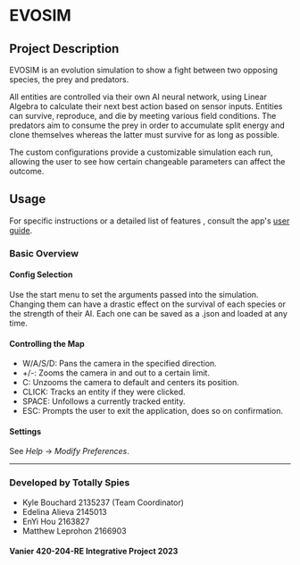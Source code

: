 # EVOSIM

## Project Description

EVOSIM is an evolution simulation to show a fight between two opposing species, the prey and predators.

All entities are controlled via their own AI neural network, using Linear Algebra to calculate their next best action based on sensor inputs. Entities can survive,
reproduce, and die by meeting various field conditions. The predators aim to consume the prey in order to accumulate split energy and clone themselves whereas the latter
must survive for as long as possible.

The custom configurations provide a customizable simulation each run, allowing the user to see how certain changeable parameters can affect the outcome.

## Usage

For specific instructions or a detailed list of features , consult the app's [user guide](https://docs.google.com/document/d/10K2tgRk3UNsyGKbA4ABe4tFi7Tsr603CxQYKoLSg_DI/edit?usp=sharing).

### Basic Overview

#### Config Selection
Use the start menu to set the arguments passed into the simulation. Changing them can have a drastic effect on the survival of each species or the strength of their AI.
Each one can be saved as a .json and loaded at any time.

#### Controlling the Map
- W/A/S/D: Pans the camera in the specified direction.
- +/-: Zooms the camera in and out to a certain limit.
- C: Unzooms the camera to default and centers its position.
- CLICK: Tracks an entity if they were clicked.
- SPACE: Unfollows a currently tracked entity.
- ESC: Prompts the user to exit the application, does so on confirmation.

#### Settings
See *Help* -> *Modify Preferences*.

---

### Developed by Totally Spies
- Kyle Bouchard 2135237 (Team Coordinator)
- Edelina Alieva 2145013
- EnYi Hou 2163827
- Matthew Leprohon 2166903

#### Vanier 420-204-RE Integrative Project 2023
